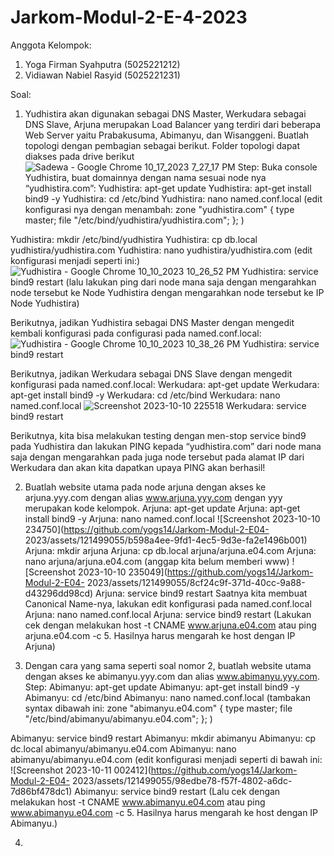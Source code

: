# Jarkom-Modul-2-E-4-2023
Anggota Kelompok:
 1. Yoga Firman Syahputra (5025221212)
 2. Vidiawan Nabiel Rasyid (5025221231)

Soal:
1. Yudhistira akan digunakan sebagai DNS Master, Werkudara sebagai DNS Slave, Arjuna merupakan Load Balancer yang terdiri dari beberapa Web Server yaitu Prabakusuma, Abimanyu, dan Wisanggeni. Buatlah topologi dengan pembagian sebagai berikut. Folder topologi dapat diakses pada drive berikut
![Sadewa - Google Chrome 10_17_2023 7_27_17 PM](https://github.com/yogs14/Jarkom-Modul-2-E04-2023/assets/121499055/c736b4bb-5d70-479c-8f3a-b257daf2eb69)
Step:
Buka console Yudhistira, buat domainnya dengan nama sesuai node nya “yudhistira.com”:
Yudhistira: apt-get update
Yudhistira: apt-get install bind9 -y
Yudhistira: cd /etc/bind
Yudhistira: nano named.conf.local
(edit konfigurasi nya dengan menambah:
zone "yudhistira.com" {
	type master;
	file "/etc/bind/yudhistira/yudhistira.com";
};
)

Yudhistira: mkdir /etc/bind/yudhistira
Yudhistira: cp db.local yudhistira/yudhistira.com
Yudhistira: nano yudhistira/yudhistira.com
(edit konfigurasi menjadi seperti ini:)
![Yudhistira - Google Chrome 10_10_2023 10_26_52 PM](https://github.com/yogs14/Jarkom-Modul-2-E04-2023/assets/121499055/45b53bee-9768-4bb1-a1bd-25644e5421d5)
Yudhistira: service bind9 restart
(lalu lakukan ping dari node mana saja dengan mengarahkan node tersebut ke Node Yudhistira dengan mengarahkan node tersebut ke IP Node Yudhistira)

Berikutnya, jadikan Yudhistira sebagai DNS Master dengan mengedit kembali konfigurasi pada configurasi pada named.conf.local:
![Yudhistira - Google Chrome 10_10_2023 10_38_26 PM](https://github.com/yogs14/Jarkom-Modul-2-E04-2023/assets/121499055/a9c83ee3-e2c8-4d14-be44-9b6394884e98)
Yudhistira: service bind9 restart

Berikutnya, jadikan Werkudara sebagai DNS Slave dengan mengedit  konfigurasi pada named.conf.local:
Werkudara: apt-get update
Werkudara: apt-get install bind9 -y
Werkudara: cd /etc/bind
Werkudara: nano named.conf.local
![Screenshot 2023-10-10 225518](https://github.com/yogs14/Jarkom-Modul-2-E04-2023/assets/121499055/168a95aa-f400-49e1-9ab7-59ec73ab81b0)
Werkudara: service bind9 restart

Berikutnya, kita bisa melakukan testing dengan men-stop service bind9 pada Yudhistira dan lakukan PING kepada “yudhistira.com” dari node mana saja dengan mengarahkan pada juga node tersebut pada alamat IP dari Werkudara dan akan kita dapatkan upaya PING akan berhasil!

2. Buatlah website utama pada node arjuna dengan akses ke arjuna.yyy.com dengan alias 
   www.arjuna.yyy.com dengan yyy merupakan kode kelompok.
    Arjuna: apt-get update 
    Arjuna: apt-get install bind9 -y
    Arjuna: nano named.conf.local
    ![Screenshot 2023-10-10 234750](https://github.com/yogs14/Jarkom-Modul-2-E04- 
    2023/assets/121499055/b598a4ee-9fd1-4ec5-9d3e-fa2e1496b001)
    Arjuna: mkdir arjuna
    Arjuna: cp db.local arjuna/arjuna.e04.com
    Arjuna: nano arjuna/arjuna.e04.com
    (anggap kita belum memberi www)
    ![Screenshot 2023-10-10 235049](https://github.com/yogs14/Jarkom-Modul-2-E04- 
    2023/assets/121499055/8cf24c9f-371d-40cc-9a88-d43296dd98cd)
    Arjuna: service bind9 restart
    Saatnya kita membuat Canonical Name-nya, lakukan edit konfigurasi pada named.conf.local
    Arjuna: nano named.conf.local
    Arjuna: service bind9 restart
    (Lakukan cek dengan melakukan host -t CNAME www.arjuna.e04.com atau ping arjuna.e04.com -c 5. Hasilnya harus mengarah ke host dengan IP Arjuna)

3. Dengan cara yang sama seperti soal nomor 2, buatlah website utama dengan akses ke 
    abimanyu.yyy.com dan alias www.abimanyu.yyy.com.
    Step: 
    Abimanyu: apt-get update
    Abimanyu: apt-get install bind9 -y
    Abimanyu: cd /etc/bind
    Abimanyu: nano named.conf.local
    (tambakan syntax dibawah ini:
    zone "abimanyu.e04.com" {
    	type master;
    	file "/etc/bind/abimanyu/abimanyu.e04.com";
    };
    )

  Abimanyu: service bind9 restart
  Abimanyu: mkdir abimanyu
  Abimanyu: cp dc.local abimanyu/abimanyu.e04.com
  Abimanyu: nano abimanyu/abimanyu.e04.com
  (edit konfigurasi menjadi seperti di bawah ini:
  ![Screenshot 2023-10-11 002412](https://github.com/yogs14/Jarkom-Modul-2-E04- 
  2023/assets/121499055/98edbe78-f57f-4802-a6dc-7d86bf478dc1)
  Abimanyu: service bind9 restart
  (Lalu cek dengan melakukan host -t CNAME www.abimanyu.e04.com atau ping www.abimanyu.e04.com    -c 5. Hasilnya harus mengarah ke host dengan IP Abimanyu.)

4.
